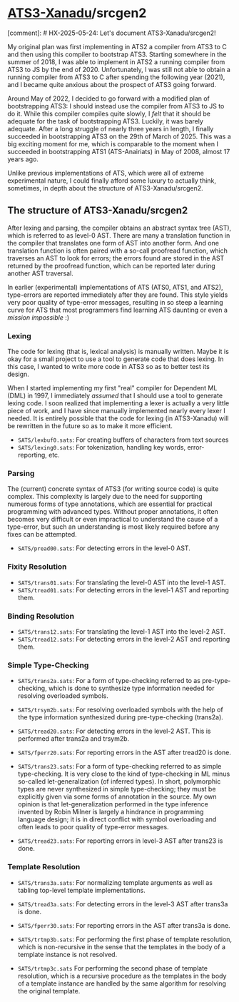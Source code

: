 # [ATS3-Xanadu](http://www.ats-lang.org/)/srcgen2

[comment]: # HX-2025-05-24: Let's document ATS3-Xanadu/srcgen2!

My original plan was first implementing in ATS2 a compiler from ATS3
to C and then using this compiler to bootstrap ATS3. Starting
somewhere in the summer of 2018, I was able to implement in ATS2 a
running compiler from ATS3 to JS by the end of 2020. Unfortunately, I
was still not able to obtain a running compiler from ATS3 to C after
spending the following year (2021), and I became quite anxious about
the prospect of ATS3 going forward.

Around May of 2022, I decided to go forward with a modified plan of
bootstrapping ATS3: I should instead use the compiler from ATS3 to JS
to do it. While this compiler compiles quite slowly, I _felt_ that it
should be adequate for the task of bootstrapping ATS3. Luckily, it was
barely adequate. After a long struggle of nearly three years in
length, I finally succeeded in bootstrapping ATS3 on the 29th of March
of 2025. This was a big exciting moment for me, which is comparable to
the moment when I succeeded in bootstrapping ATS1 (ATS-Anairiats) in
May of 2008, almost 17 years ago.

Unlike previous implementations of ATS, which were all of extreme
experimental nature, I could finally afford some luxury to actually
think, sometimes, in depth about the structure of ATS3-Xanadu/srcgen2.

## The structure of ATS3-Xanadu/srcgen2

After lexing and parsing, the compiler obtains an abstract syntax tree
(AST), which is referred to as level-0 AST. There are many a
translation function in the compiler that translates one form of AST
into another form. And one translation function is often paired with
a so-call proofread function, which traverses an AST to look for
errors; the errors found are stored in the AST returned by the
proofread function, which can be reported later during another AST
traversal.

In earlier (experimental) implementations of ATS (ATS0, ATS1, and
ATS2), type-errors are reported immediately after they are found. This
style yields very poor quality of type-error messages, resulting in so
steep a learning curve for ATS that most programmers find learning ATS
daunting or even a _mission impossible_ :)
  
### Lexing

The code for lexing (that is, lexical analysis) is manually written.
Maybe it is okay for a small project to use a tool to generate code
that does lexing. In this case, I wanted to write more code in ATS3 so as
to better test its design.

When I started implementing my first "real" compiler for Dependent ML
(DML) in 1997, I immediately _assumed_ that I should use a tool to
generate lexing code. I soon realized that implementing a lexer is
actually a very little piece of work, and I have since manually
implemented nearly every lexer I needed.  It is entirely possible that
the code for lexing (in ATS3-Xanadu) will be rewritten in the future
so as to make it more efficient.

- `SATS/lexbuf0.sats`:
  For creating buffers of characters from text sources
- `SATS/lexing0.sats`:
  For tokenization, handling key words, error-reporting, etc.

### Parsing

The (current) concrete syntax of ATS3 (for writing source code) is
quite complex. This complexity is largely due to the need for
supporting numerous forms of type annotations, which are essential for
practical programming with advanced types. Without proper annotations,
it often becomes very difficult or even impractical to understand the
cause of a type-error, but such an understanding is most likely
required before any fixes can be attempted.

- `SATS/pread00.sats`:
  For detecting errors in the level-0 AST.

### Fixity Resolution

- `SATS/trans01.sats`:
  For translating the level-0 AST into the level-1 AST.
- `SATS/tread01.sats`:
  For detecting errors in the level-1 AST and reporting them.

### Binding Resolution

- `SATS/trans12.sats`:
  For translating the level-1 AST into the level-2 AST.
- `SATS/tread12.sats`:
  For detecting errors in the level-2 AST and reporting them.

### Simple Type-Checking

- `SATS/trans2a.sats`:
  For a form of type-checking referred to as pre-type-checking,
  which is done to synthesize type information needed for resolving
  overloaded symbols.

- `SATS/trsym2b.sats`:
  For resolving overloaded symbols with the help of the type information
  synthesized during pre-type-checking (trans2a).

- `SATS/tread20.sats`: For detecting errors in the level-2 AST. This is
  performed after trans2a and trsym2b.

- `SATS/fperr20.sats`: For reporting errors in the AST after tread20 is done.

- `SATS/trans23.sats`:
  For a form of type-checking referred to as simple type-checking.
  It is very close to the kind of type-checking in ML minus so-called
  let-generalization (of inferred types). In short, polymorphic types
  are never synthesized in simple type-checking; they must be
  explicitly given via some forms of annotation in the source.  My own
  opinion is that let-generalization performed in the type inference
  invented by Robin Milner is largely a hindrance in programming
  language design; it is in direct conflict with symbol overloading
  and often leads to poor quality of type-error messages.
  
- `SATS/tread23.sats`:
  For reporting errors in level-3 AST after trans23 is done.

### Template Resolution

- `SATS/trans3a.sats`:
  For normalizing template arguments as well as tabling
  top-level template implementations.
- `SATS/tread3a.sats`:
  For detecting errors in the level-3 AST after trans3a is done.

- `SATS/fperr30.sats`: For reporting errors in the AST after trans3a is done.

- `SATS/trtmp3b.sats`:
  For performing the first phase of template resolution, which is non-recursive
  in the sense that the templates in the body of a template instance is not resolved.

- `SATS/trtmp3c.sats`
  For performing the second phase of template resolution, which is a recursive procedure
  as the templates in the body of a template instance are handled by the same algorithm
  for resolving the original template.

<!--
########################################################################
-->